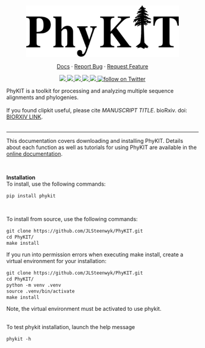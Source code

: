 <p align="center">
  <a href="https://github.com/jlsteenwyk/phykit">
    <img src="https://raw.githubusercontent.com/JLSteenwyk/PhyKIT/master/docs/_static/img/logo.png" alt="Logo" width="400">
  </a>
  <p align="center">
    <a href="https://jlsteenwyk.com/PhyKIT/">Docs</a>
    ·
    <a href="https://github.com/jlsteenwyk/phykit/issues">Report Bug</a>
    ·
    <a href="https://github.com/jlsteenwyk/phykit/issues">Request Feature</a>
  </p>
    <p align="center">
        <a href="https://lbesson.mit-license.org/" alt="License">
            <img src="https://img.shields.io/badge/License-MIT-blue.svg">
        </a>
        <a href="https://pypi.org/project/phykit/" alt="PyPI - Python Version">
            <img src="https://img.shields.io/pypi/pyversions/phykit">
        </a>
        <a href="https://github.com/JLSteenwyk/PhyKIT/actions" alt="Build">
            <img src="https://img.shields.io/github/workflow/status/jlsteenwyk/phykit/CI/master">
        </a>
        <a href="https://codecov.io/gh/jlsteenwyk/phykit" alt="Coverage">
          <img src="https://codecov.io/gh/jlsteenwyk/phykit/branch/master/graph/badge.svg?token=0J49I6441V">
        </a>
        <a href="https://github.com/jlsteenwyk/phykit/graphs/contributors" alt="Contributors">
            <img src="https://img.shields.io/github/contributors/jlsteenwyk/phykit">
        </a>
        <a href="https://twitter.com/intent/follow?screen_name=jlsteenwyk" alt="Author Twitter">
            <img src="https://img.shields.io/twitter/follow/jlsteenwyk?style=social&logo=twitter"
                alt="follow on Twitter">
        </a>
    </p>
</p>

PhyKIT is a toolkit for processing and analyzing multiple sequence alignments and phylogenies.<br /><br />
If you found clipkit useful, please cite *MANUSCRIPT TITLE*. bioRxiv. doi: [BIORXIV LINK](NA).
<br /><br />

---

This documentation covers downloading and installing PhyKIT. Details about each function as well as tutorials for using PhyKIT are available in the <a href="https://jlsteenwyk.com/PhyKIT/">online documentation</a>.

<br />

**Installation** <br />
To install, use the following commands:
```shell
pip install phykit
```

<br />

To install from source, use the following commands:
```shell
git clone https://github.com/JLSteenwyk/PhyKIT.git
cd PhyKIT/
make install
```

If you run into permission errors when executing make install, create a virtual environment for your installation:
```shell
git clone https://github.com/JLSteenwyk/PhyKIT.git
cd PhyKIT/
python -m venv .venv
source .venv/bin/activate
make install
```
Note, the virtual environment must be activated to use phykit.

<br />
To test phykit installation, launch the help message

```shell
phykit -h
```


